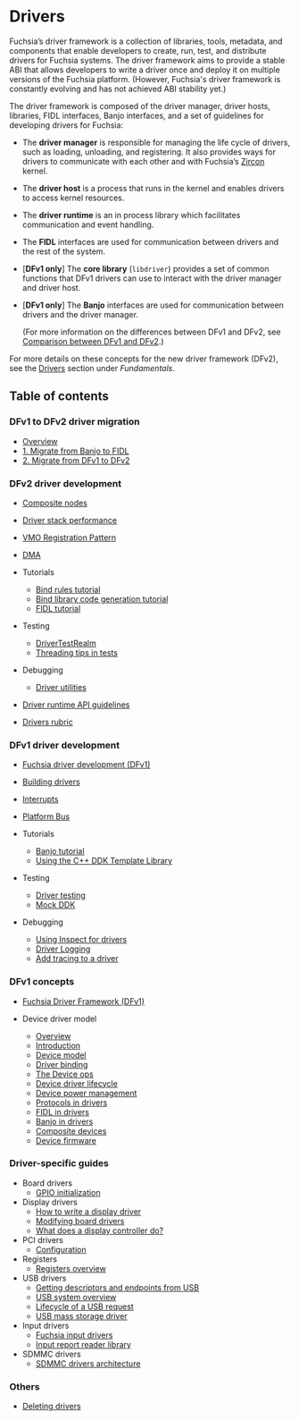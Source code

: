 # Drivers

Fuchsia’s driver framework is a collection of libraries, tools, metadata, and
components that enable developers to create, run, test, and distribute drivers for
Fuchsia systems. The driver framework aims to provide a stable ABI that allows
developers to write a driver once and deploy it on multiple versions of the Fuchsia
platform. (However, Fuchsia's driver framework is constantly evolving and has not
achieved ABI stability yet.)

The driver framework is composed of the driver manager, driver hosts, libraries,
FIDL interfaces, Banjo interfaces, and a set of guidelines for developing drivers
for Fuchsia:

- The **driver manager** is responsible for managing the life cycle of drivers,
  such as loading, unloading, and registering. It also provides ways for drivers
  to communicate with each other and with Fuchsia’s [Zircon][zircon] kernel.
- The **driver host** is a process that runs in the kernel and enables drivers to
  access kernel resources.
- The **driver runtime** is an in process library which facilitates communication
  and event handling.
- The **FIDL** interfaces are used for communication between drivers and the rest of
  the system.
- \[**DFv1 only**\] The **core library** (`libdriver`) provides a set of common functions
  that DFv1 drivers can use to interact with the driver manager and driver host.
- \[**DFv1 only**\] The **Banjo** interfaces are used for communication between drivers
  and the driver manager.

  (For more information on the differences between DFv1 and DFv2, see
  [Comparison between DFv1 and DFv2][dfv1-and-dfv2].)

For more details on these concepts for the new driver framework (DFv2), see
the [Drivers][dfv2-concepts] section under _Fundamentals_.

## Table of contents

### DFv1 to DFv2 driver migration

- [Overview][dfv1-to-dfv2-driver-migration-overview]
- [1. Migrate from Banjo to FIDL][migrate-from-banjo-to-fidl]
- [2. Migrate from DFv1 to DFv2][migrate-from-dfv1-to-dfv2]

### DFv2 driver development

- [Composite nodes][composite-nodes]
- [Driver stack performance][driver-stack-performance]
- [VMO Registration Pattern][vmo-registration-pattern]
- [DMA][dma]
- Tutorials

  - [Bind rules tutorial][bind-rules-tutorial]
  - [Bind library code generation tutorial][bind-library-code-generation-tutorial]
  - [FIDL tutorial][fidl-tutorial]

- Testing

  - [DriverTestRealm][driver-test-realm]
  - [Threading tips in tests][threading-tips-in-tests]

- Debugging

  - [Driver utilities][driver-utilities]

- [Driver runtime API guidelines][driver-runtime-api-guidelines]
- [Drivers rubric][drivers-rubric]

### DFv1 driver development

- [Fuchsia driver development (DFv1)][fuchsia-driver-development]
- [Building drivers][bulding-drivers]
- [Interrupts][interrupts]
- [Platform Bus][platform-bus]
- Tutorials

  - [Banjo tutorial][banjo-tutorial]
  - [Using the C++ DDK Template Library][using-cpp-ddk-template-lib]

- Testing

  - [Driver testing][driver-testing-overview]
  - [Mock DDK][mock-ddk]

- Debugging

  - [Using Inspect for drivers][using-inspect]
  - [Driver Logging][driver-logging]
  - [Add tracing to a driver][add-tracing]

### DFv1 concepts

- [Fuchsia Driver Framework (DFv1)][fuchsia-driver-framework]
- Device driver model

  - [Overview][device-driver-model-overview]
  - [Introduction][introduction]
  - [Device model][device-model]
  - [Driver binding][driver-binding]
  - [The Device ops][the-device-ops]
  - [Device driver lifecycle][device-driver-lifecycle]
  - [Device power management][device-power-management]
  - [Protocols in drivers][protocols-in-drivers]
  - [FIDL in drivers][fidl-in-drivers]
  - [Banjo in drivers][banjo-in-drivers]
  - [Composite devices][composite-devices]
  - [Device firmware][device-firmware]

### Driver-specific guides

-  Board drivers
   - [GPIO initialization][gpio-init]
-  Display drivers
   -  [How to write a display driver][how-to-write-a-display-driver]
   -  [Modifying board drivers][modifying-board-drivers]
   -  [What does a display controller do?][what-does-a-display-controller-do]
-  PCI drivers
   - [Configuration][configuration]
-  Registers
   -  [Registers overview][registers-overview]
-  USB drivers
   -  [Getting descriptors and endpoints from USB][getting-descriptors-and-endpoints-from-usb]
   -  [USB system overview][usb-system-overview]
   -  [Lifecycle of a USB request][lifecycle-of-a-usb-request]
   -  [USB mass storage driver][usb-mass-storage-driver]
-  Input drivers
   -  [Fuchsia input drivers][fuchsia-input-drivers]
   -  [Input report reader library][input-report-reader-library]
-  SDMMC drivers
   -  [SDMMC drivers architecture][sdmmc-drivers-architecture]

### Others

- [Deleting drivers][deleting-drivers]


<!-- Reference links -->

[dfv2-concepts]: /docs/concepts/drivers/README.md
[dfv2-development]: /docs/get-started/sdk/get-started-with-driver.md
[zircon]: /docs/concepts/kernel/README.md
[dfv1-and-dfv2]: /docs/concepts/drivers/comparison_between_dfv1_and_dfv2.md
[dfv1-to-dfv2-driver-migration-overview]: migration/README.md
[migrate-from-banjo-to-fidl]: migration/migrate-from-banjo-to-fidl.md
[migrate-from-dfv1-to-dfv2]: migration/migrate-from-dfv1-to-dfv2.md
[fuchsia-driver-development]: developer_guide/driver-development.md
[composite-nodes]: developer_guide/composite-node.md
[driver-runtime-api-guidelines]: developer_guide/driver-runtime-api-guidelines.md
[drivers-rubric]: developer_guide/rubric.md
[how-to-write-a-display-driver]: driver_guides/display/how_to_write.md
[modifying-board-drivers]: driver_guides/display/board_driver_changes.md
[what-does-a-display-controller-do]: driver_guides/display/hardware_concepts.md
[registers-overview]: driver_guides/registers/overview.md
[getting-descriptors-and-endpoints-from-usb]: driver_guides/usb/getting_descriptors_and_endpoints.md
[usb-system-overview]: driver_guides/usb/concepts/overview.md
[lifecycle-of-a-usb-request]: driver_guides/usb/concepts/request-lifecycle.md
[usb-mass-storage-driver]: driver_guides/usb/concepts/usb-mass-storage.md
[driver-testing-overview]: testing/overview.md
[mock-ddk]: testing/mock_ddk.md
[driver-test-realm]: testing/driver_test_realm.md
[threading-tips-in-tests]: testing/threading-tips-in-tests.md
[using-inspect]: diagnostics/inspect.md
[driver-logging]: diagnostics/logging.md
[add-tracing]: diagnostics/tracing.md
[driver-utilities]: diagnostics/driver-utils.md
[banjo-tutorial]: tutorials/banjo-tutorial.md
[bind-rules-tutorial]: tutorials/bind-rules-tutorial.md
[fidl-tutorial]: tutorials/fidl-tutorial.md
[bind-library-code-generation-tutorial]: tutorials/bind-libraries-codegen.md
[bulding-drivers]: best_practices/build.md
[deleting-drivers]: best_practices/deleting.md
[driver-stack-performance]: best_practices/driver_stack_performance.md
[vmo-registration-pattern]: best_practices/vmo-registration-pattern.md
[fuchsia-driver-framework]: concepts/fdf.md
[device-driver-model-overview]: concepts/device_driver_model/README.md
[introduction]: concepts/device_driver_model/introduction.md
[device-model]: concepts/device_driver_model/device-model.md
[driver-binding]: concepts/device_driver_model/driver-binding.md
[the-device-ops]: concepts/device_driver_model/device-ops.md
[device-driver-lifecycle]: concepts/device_driver_model/device-lifecycle.md
[device-power-management]: concepts/device_driver_model/device-power.md
[protocols-in-drivers]: concepts/device_driver_model/protocol.md
[platform-bus]: concepts/device_driver_model/platform-bus.md
[fidl-in-drivers]: concepts/device_driver_model/fidl.md
[banjo-in-drivers]: concepts/device_driver_model/banjo.md
[composite-devices]: concepts/device_driver_model/composite.md
[device-firmware]: concepts/device_driver_model/firmware.md
[driver-architectures-overview]: concepts/driver_architectures/README.md
[fuchsia-input-drivers]: concepts/driver_architectures/input_drivers/input.md
[input-report-reader-library]: concepts/driver_architectures/input_drivers/input_report_reader.md
[sdmmc-drivers-architecture]: concepts/driver_architectures/sdmmc_drivers/sdmmc.md
[using-cpp-ddk-template-lib]: concepts/driver_development/using-ddktl.md
[configuration]: concepts/driver_development/bar.md
[interrupts]: concepts/driver_development/interrupts.md
[dma]: concepts/driver_development/dma.md
[gpio-init]: concepts/driver_development/gpio-initialization.md
